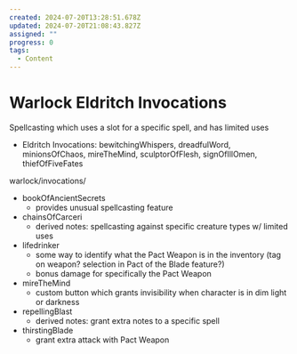```yaml
---
created: 2024-07-20T13:28:51.678Z
updated: 2024-07-20T21:08:43.827Z
assigned: ""
progress: 0
tags:
  - Content
---
```


# Warlock Eldritch Invocations

Spellcasting which uses a slot for a specific spell, and has limited uses
- Eldritch Invocations: bewitchingWhispers, dreadfulWord, minionsOfChaos, mireTheMind, sculptorOfFlesh, signOfIllOmen, thiefOfFiveFates

warlock/invocations/
- bookOfAncientSecrets
  - provides unusual spellcasting feature
- chainsOfCarceri
  - derived notes: spellcasting against specific creature types w/ limited uses
- lifedrinker
  - some way to identify what the Pact Weapon is in the inventory (tag on weapon? selection in Pact of the Blade feature?)
  - bonus damage for specifically the Pact Weapon
- mireTheMind
  - custom button which grants invisibility when character is in dim light or darkness
- repellingBlast
  - derived notes: grant extra notes to a specific spell
- thirstingBlade
  - grant extra attack with Pact Weapon
